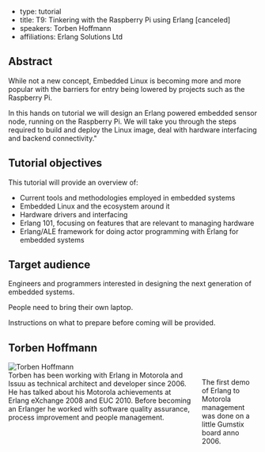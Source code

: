 - type: tutorial
- title: T9: Tinkering with the Raspberry Pi using Erlang \[canceled\]
- speakers: Torben Hoffmann 
- affiliations: Erlang Solutions Ltd 


## Abstract
While not a new concept, Embedded Linux is becoming more and more
popular with the barriers for entry being lowered by projects such as
the Raspberry Pi.

In this hands on tutorial we will design an Erlang powered embedded
sensor node, running on the Raspberry Pi. We will take you through the
steps required to build and deploy the Linux image, deal with hardware
interfacing and backend connectivity."

## Tutorial objectives
This tutorial will provide an overview of:

* Current tools and methodologies employed in embedded systems
* Embedded Linux and the ecosystem around it
* Hardware drivers and interfacing
* Erlang 101, focusing on features that are relevant to managing hardware
* Erlang/ALE framework for doing actor programming with Erlang for embedded systems

## Target audience
Engineers and programmers interested in designing the next generation
of embedded systems.

People need to bring their own laptop.

Instructions on what to prepare before coming will be provided.


## Torben Hoffmann 
<div class="row" media:type="text/omd">

<div class="medium-4 columns">
<img src="img/torben-hoffmann.jpg" alt="Torben Hoffmann"></img>
</div>

<div class="medium-8 columns" media:type="text/omd">
Torben has been working with Erlang in Motorola and
Issuu as technical architect and developer since 2006. He has talked
about his Motorola achievements at Erlang eXchange 2008 and EUC 2010.
Before becoming an Erlanger he worked with software quality assurance,
process improvement and people management.

The first demo of Erlang to Motorola management was done on a little
Gumstix board anno 2006.
</div>

</div>

